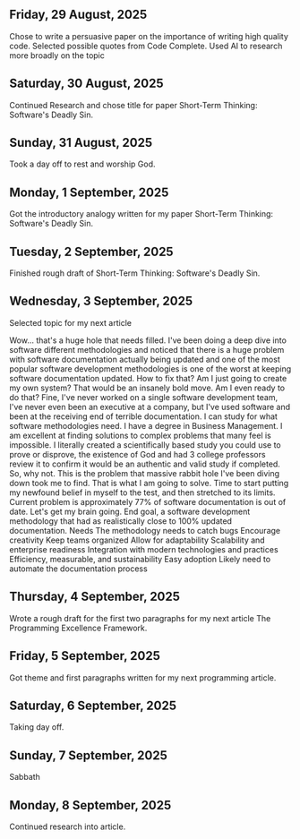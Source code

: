 ## Friday, 29 August, 2025

Chose to write a persuasive paper on the importance of writing high quality code. 
Selected possible quotes from Code Complete. 
Used AI to research more broadly on the topic

## Saturday, 30 August, 2025

Continued Research and chose title for paper Short-Term Thinking: Software's Deadly Sin. 

## Sunday, 31 August, 2025

Took a day off to rest and worship God. 

## Monday, 1 September, 2025

Got the introductory analogy written for my paper Short-Term Thinking: Software's Deadly Sin. 

## Tuesday, 2 September, 2025

Finished rough draft of Short-Term Thinking: Software's Deadly Sin. 

## Wednesday, 3 September, 2025

Selected topic for my next article

Wow… that's a huge hole that needs filled. 
I've been doing a deep dive into software different methodologies and noticed that there is a huge problem with software documentation actually being updated and one of the most popular software development methodologies is one of the worst at keeping software documentation updated. How to fix that?
Am I just going to create my own system? That would be an insanely bold move. Am I even ready to do that? Fine, I've never worked on a single software development team, I've never even been an executive at a company, but I've used software and been at the receiving end of terrible documentation. I can study for what software methodologies need. I have a degree in Business Management. I am excellent at finding solutions to complex problems that many feel is impossible. I literally created a scientifically based study you could use to prove or disprove, the existence of God and had 3 college professors review it to confirm it would be an authentic and valid study if completed. So, why not. This is the problem that massive rabbit hole I've been diving down took me to find. That is what I am going to solve. Time to start putting my newfound belief in myself to the test, and then stretched to its limits. Current problem is approximately 77% of software documentation is out of date. 
Let's get my brain going. 
End goal, a software development methodology that had as realistically close to 100% updated documentation. 
Needs
The methodology needs to catch bugs
Encourage creativity
Keep teams organized
Allow for adaptability
Scalability and enterprise readiness
Integration with modern technologies and practices
Efficiency, measurable, and sustainability
Easy adoption
Likely need to automate the documentation process

## Thursday, 4 September, 2025

Wrote a rough draft for the first two paragraphs for my next article The Programming Excellence Framework. 

## Friday, 5 September, 2025 

Got theme and first paragraphs written for my next programming article. 

## Saturday, 6 September, 2025

Taking day off. 

## Sunday, 7 September, 2025

Sabbath

## Monday, 8 September, 2025

Continued research into article. 